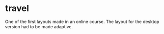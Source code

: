 # travel
One of the first layouts made in an online course. The layout for the desktop version had to be made adaptive.
